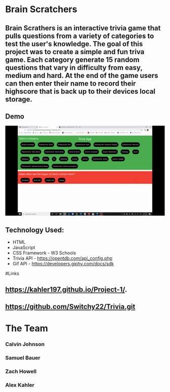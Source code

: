 # Brain Scratchers

## Brain Scrathers is an interactive trivia game that pulls questions from a variety of categories to test the user's knowledge. The goal of this project was to create a simple and fun triva game. Each category generate 15 random questions that vary in difficulty from easy, medium and hard. At the end of the game users can then enter their name to record their highscore that is back up to their devices local storage. 

## Demo 

![demo](./assets/images/TriviaGif.gif)

## Technology Used:

* HTML
* JavaScript
* CSS Framework - W3 Schools
* Trivia API - https://opentdb.com/api_config.php
* Gif API - https://developers.giphy.com/docs/sdk

#Links

## https://kahler197.github.io/Project-1/.

## https://github.com/Switchy22/Trivia.git

# The Team

### Calvin Johnson
### Samuel Bauer
### Zach Howell
### Alex Kahler